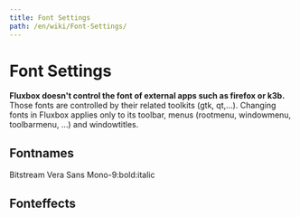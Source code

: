```yaml
---
title: Font Settings
path: /en/wiki/Font-Settings/
---
```

# Font Settings
**Fluxbox doesn't control the font of external apps such as firefox or k3b.** Those fonts are controlled by their related toolkits (gtk, qt,...).
Changing fonts in Fluxbox applies only to its toolbar, menus (rootmenu, windowmenu, toolbarmenu, ...) and windowtitles.

## Fontnames
Bitstream Vera Sans Mono-9:bold:italic

## Fonteffects
